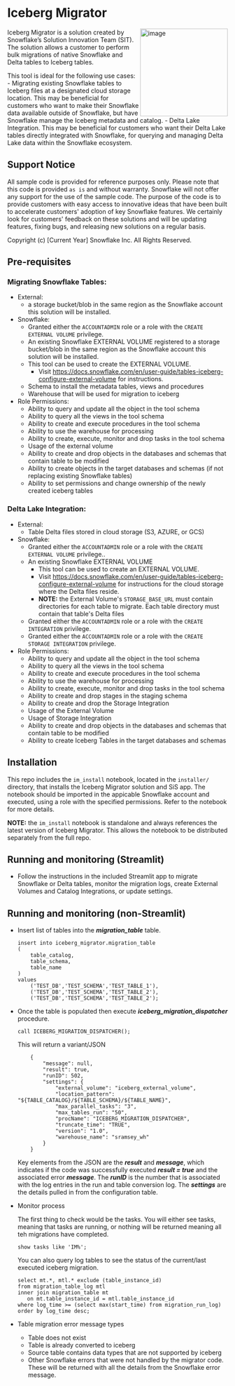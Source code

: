 # Iceberg Migrator

<a href="https://emerging-solutions-toolbox.streamlit.app/">
    <img src="https://github.com/user-attachments/assets/aa206d11-1d86-4f32-8a6d-49fe9715b098" alt="image" width="200" align="right";">
</a>Iceberg Migrator is a solution created by Snowflake’s Solution Innovation Team (SIT). The solution allows a customer to perform bulk migrations of native Snowflake and Delta tables to Iceberg tables. 

This tool is ideal for the following use cases:
    - Migrating existing Snowflake tables to Iceberg files at a designated cloud storage location. This may be beneficial for customers who want to make their  Snowflake data available outside of Snowflake, but have Snowflake manage the Iceberg metadata and catalog.
    - Delta Lake Integration. This may be beneficial for customers who want their Delta Lake tables directly integrated with Snowflake, for querying and managing Delta Lake data within the Snowflake ecosystem.

## Support Notice

All sample code is provided for reference purposes only. Please note that this code is provided `as is` and without warranty. Snowflake will not offer any support for the use of the sample code. The purpose of the code is to provide customers with easy access to innovative ideas that have been built to accelerate customers' adoption of key Snowflake features. We certainly look for customers' feedback on these solutions and will be updating features, fixing bugs, and releasing new solutions on a regular basis.

Copyright (c) [Current Year] Snowflake Inc. All Rights Reserved.

## Pre-requisites

### Migrating Snowflake Tables:

- External:
    - a storage bucket/blob in the same region as the Snowflake account this solution will be installed.
- Snowflake:
    - Granted either the `ACCOUNTADMIN` role or a role with the `CREATE EXTERNAL VOLUME` privilege.
    - An existing Snowflake EXTERNAL VOLUME registered to a storage bucket/blob in the same region as the Snowflake account this solution will be installed.
    - This tool can be used to create the EXTERNAL VOLUME.
        -   Visit https://docs.snowflake.com/en/user-guide/tables-iceberg-configure-external-volume for instructions.
    - Schema to install the metadata tables, views and procedures
    - Warehouse that will be used for migration to iceberg
- Role Permissions:
    - Ability to query and update all the object in the tool schema
    - Ability to query all the views in the tool schema
    - Ability to create and execute procedures in the tool schema
    - Ability to use the warehouse for processing
    - Ability to create, execute, monitor and drop tasks in the tool schema
    - Usage of the external volume
    - Ability to create and drop objects in the databases and schemas that contain table to be modified
    - Ability to create objects in the target databases and schemas (if not replacing existing Snowflake tables)
    - Ability to set permissions and change ownership of the newly created iceberg tables

### Delta Lake Integration:

- External:
    - Table Delta files stored in cloud storage (S3, AZURE, or GCS)
- Snowflake:
    - Granted either the `ACCOUNTADMIN` role or a role with the `CREATE EXTERNAL VOLUME` privilege..
    - An existing Snowflake EXTERNAL VOLUME
        - This tool can be used to create an EXTERNAL VOLUME. 
        - Visit https://docs.snowflake.com/en/user-guide/tables-iceberg-configure-external-volume for instructions for the cloud storage where the Delta files reside. 
        -  **NOTE:** the External Volume's `STORAGE_BASE_URL` must contain directories for each table to migrate. Each table directory must contain that table's Delta files
    - Granted either the `ACCOUNTADMIN` role or a role with the `CREATE INTEGRATION` privilege.
    - Granted either the `ACCOUNTADMIN` role or a role with the `CREATE STORAGE INTEGRATION` privilege.
- Role Permissions:
    - Ability to query and update all the object in the tool schema 
    - Ability to query all the views in the tool schema 
    - Ability to create and execute procedures in the tool schema
    - Ability to use the warehouse for processing
    - Ability to create, execute, monitor and drop tasks in the tool schema 
    - Ability to create and drop stages in the staging schema 
    - Ability to create and drop the Storage Integration
    - Usage of the External Volume
    - Usage of Storage Integration
    - Ability to create and drop objects in the databases and schemas that contain table to be modified 
    - Ability to create Iceberg Tables in the target databases and schemas 

## Installation

This repo includes the `im_install` notebook, located in the `installer/` directory, that installs the Iceberg Migrator solution and SiS app. The notebook should be imported in the appicable Snowflake account and executed, using a role with the specified permissions. Refer to the notebook for more details.

**NOTE:** the `im_install` notebook is standalone and always references the latest version of Iceberg Migrator. This allows the notebook to be distributed separately from the full repo.

## Running and monitoring (Streamlit)

- Follow the instructions in the included Streamlit app to migrate Snowflake or Delta tables, monitor the migration logs, create External Volumes and Catalog Integrations, or update settings.

## Running and monitoring (non-Streamlit)

- Insert list of tables into the **_migration_table_** table.
    ```
    insert into iceberg_migrator.migration_table
    (
        table_catalog, 
        table_schema, 
        table_name 
    )
    values 
        ('TEST_DB','TEST_SCHEMA','TEST_TABLE_1'), 
        ('TEST_DB','TEST_SCHEMA','TEST_TABLE_2'), 
        ('TEST_DB','TEST_SCHEMA','TEST_TABLE_2'); 
    ```

- Once the table is populated then execute **_iceberg_migration_dispatcher_** procedure.

    ```
    call ICEBERG_MIGRATION_DISPATCHER();
    ```
    This will return a variant/JSON 
    ```
        {
            "message": null,
            "result": true,
            "runID": 502,
            "settings": {
                "external_volume": "iceberg_external_volume",
                "location_pattern": "${TABLE_CATALOG}/${TABLE_SCHEMA}/${TABLE_NAME}",
                "max_parallel_tasks": "3",
                "max_tables_run": "50",
                "procName": "ICEBERG_MIGRATION_DISPATCHER",
                "truncate_time": "TRUE",
                "version": "1.0",
                "warehouse_name": "sramsey_wh"
            }
        }
    ```
    Key elements from the JSON are the **_result_** and **_message_**, which indicates if the code was successfully executed **_result = true_** and the associated error **_message_**.  The **_runID_** is the number that is associated with the log entries in the run and table conversion log.  The **_settings_** are the details pulled in from the configuration table.

- Monitor process

    The first thing to check would be the tasks.  You will either see tasks, meaning that tasks are running, or nothing will be returned meaning all teh migrations have completed. 
    ```
    show tasks like 'IM%';
    ```

    You can also query log tables to see the status of the current/last executed iceberg migration.
    ```
    select mt.*, mtl.* exclude (table_instance_id) 
    from migration_table_log mtl
    inner join migration_table mt
       on mt.table_instance_id = mtl.table_instance_id
    where log_time >= (select max(start_time) from migration_run_log)
    order by log_time desc;
    ```
- Table migration error message types 
    - Table does not exist 
    - Table is already converted to iceberg 
    - Source table contains data types that are not supported by iceberg
    - Other Snowflake errors that were not handled by the migrator code.  These will be returned with all the details from the Snowflake error message.  